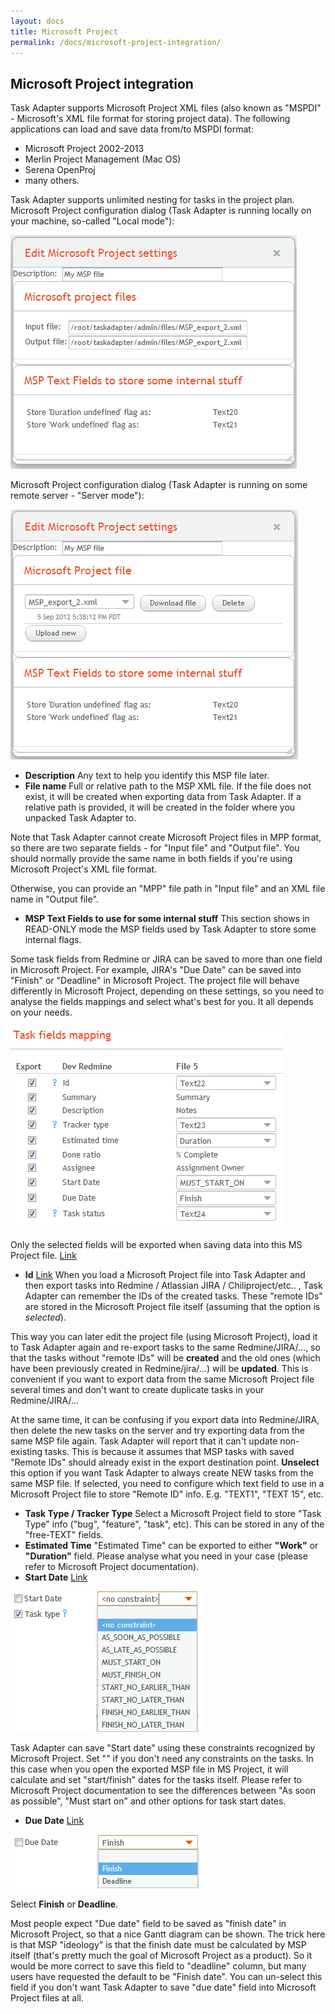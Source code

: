 ```yaml
---
layout: docs
title: Microsoft Project
permalink: /docs/microsoft-project-integration/
---
```


## Microsoft Project integration

Task Adapter supports Microsoft Project XML files (also known as "MSPDI" - Microsoft's XML file format for storing project data).
The following applications can load and save data from/to MSPDI format:

* Microsoft Project 2002-2013
* Merlin Project Management (Mac OS)
* Serena OpenProj
* many others.

Task Adapter supports unlimited nesting for tasks in the project plan.
Microsoft Project configuration dialog (Task Adapter is running locally on your machine, so-called "Local mode"):

<a href="/images/uploads/edit_msp_local.png"><img title="edit_msp_local"  src="/images/uploads/edit_msp_local.png"/></a>

Microsoft Project configuration dialog (Task Adapter is running on some remote server - "Server mode"):

<img title="edit_msp_server"  src="/images/uploads/edit_msp_server.png"/>

* **Description** Any text to help you identify this MSP file later.
* **File name** Full or relative path to the MSP XML file. If the file does not exist, it will be created when
 exporting data from Task Adapter. If a relative path is provided, it will be created in the folder
 where you unpacked Task Adapter to.

Note that Task Adapter cannot create Microsoft Project files in MPP format, so there are two separate fields -
 for "Input file" and "Output file". You should normally provide the same name in both fields if you're using
 Microsoft Project's XML file format.

Otherwise, you can provide an "MPP" file path in "Input file" and an XML file name in "Output file".

* **MSP Text Fields to use for some internal stuff** This section shows in READ-ONLY mode the MSP fields used
 by Task Adapter to store some internal flags.

Some task fields from Redmine or JIRA can be saved to more than one field in Microsoft Project.
For example, JIRA's "Due Date" can be saved into "Finish" or "Deadline" in Microsoft Project.
The project file will behave differently in Microsoft Project, depending on these settings,
so you need to analyse the fields mappings and select what's best for you. It all depends on your needs.

<img src="/images/uploads/redmine_msp_fields_mapping.png"/>

<a name="fields_mapping"></a>Only the selected fields will be exported when saving data into this MS Project file.
<a href="#fields_mapping">Link</a>

* <a name="save_remote_ids"></a> **Id** <a href="#save_remote_ids">Link</a> When you load a Microsoft Project file into Task Adapter and then export tasks into Redmine / Atlassian JIRA / Chiliproject/etc.. , Task Adapter can remember the IDs of the created tasks. These "remote IDs" are stored in the Microsoft Project file itself (assuming that the option is <em>selected</em>).

This way you can later edit the project file (using Microsoft Project), load it to Task Adapter again and re-export tasks to the same Redmine/JIRA/..., so that the tasks without "remote IDs" will be **created** and the old ones (which have been previously created in Redmine/jira/...) will be **updated**. This is convenient if you want to export data from the same Microsoft Project file several times and don't want to create duplicate tasks in your Redmine/JIRA/...

At the same time, it can be confusing if you export data into Redmine/JIRA,
then delete the new tasks on the server and try exporting data from the same MSP file again.
Task Adapter will report that it can't update non-existing tasks. This is because it assumes that MSP tasks with
saved "Remote IDs" should already exist in the export destination point.
**Unselect** this option if you want Task Adapter to always create NEW tasks from the same MSP file.
If selected, you need to configure which text field to use in a Microsoft Project file to store "Remote ID" info.
E.g. "TEXT1", "TEXT 15", etc.

* **Task Type / Tracker Type** Select a Microsoft Project field to store "Task Type" info ("bug", "feature", "task", etc). This can be stored in any of the "free-TEXT" fields.
* **Estimated Time** "Estimated Time" can be exported to either **"Work"** or **"Duration"** field. Please analyse what you need in your case (please refer to Microsoft Project documentation).
* <a name="start_date"></a>**Start Date** <a href="#start_date">Link</a>

<img src="/images/uploads/msp_start_date_mapping_options.png"/>

Task Adapter can save "Start date" using these constraints recognized by Microsoft Project.
Set "<no constraint>" if you don't need any constraints on the tasks. In this case when you open the exported MSP file
in MS Project, it will calculate and set "start/finish" dates for the tasks itself.
Please refer to Microsoft Project documentation to see the differences between "As soon as possible",
"Must start on" and other options for task start dates.

* <a name="msp-due-date"></a>**Due Date** [Link](#msp-due-date)


<img src="/images/uploads/msp_due_date_mapping_options.png"/>

Select **Finish** or **Deadline**.

Most people expect "Due date" field to be saved as "finish date" in Microsoft Project, so that a nice Gantt diagram
can be shown. The trick here is that MSP "ideology" is that the finish date must be calculated by MSP itself
(that's pretty much the goal of Microsoft Project as a product).
So it would be more correct to save this field to "deadline" column, but many users have requested the default
to be "Finish date".
You can un-select this field if you don't want Task Adapter to save "due date" field into Microsoft Project files at all.

